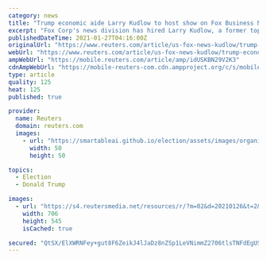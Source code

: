 ```yaml
---
category: news
title: "Trump economic aide Larry Kudlow to host show on Fox Business Network"
excerpt: "Fox Corp's news division has hired Larry Kudlow, a former top economic adviser to ex-President Donald Trump, as a contributor to Fox News and host of a new weekday show on the Fox Business Network, the company said on Tuesday."
publishedDateTime: 2021-01-27T04:16:00Z
originalUrl: "https://www.reuters.com/article/us-fox-news-kudlow/trump-economic-aide-larry-kudlow-to-host-show-on-fox-business-network-idUSKBN29V2K3"
webUrl: "https://www.reuters.com/article/us-fox-news-kudlow/trump-economic-aide-larry-kudlow-to-host-show-on-fox-business-network-idUSKBN29V2K3"
ampWebUrl: "https://mobile.reuters.com/article/amp/idUSKBN29V2K3"
cdnAmpWebUrl: "https://mobile-reuters-com.cdn.ampproject.org/c/s/mobile.reuters.com/article/amp/idUSKBN29V2K3"
type: article
quality: 125
heat: 125
published: true

provider:
  name: Reuters
  domain: reuters.com
  images:
    - url: "https://smartableai.github.io/election/assets/images/organizations/reuters.com-50x50.jpg"
      width: 50
      height: 50

topics:
  - Election
  - Donald Trump

images:
  - url: "https://s4.reutersmedia.net/resources/r/?m=02&d=20210126&t=2&i=1549158404&w=&fh=545px&fw=&ll=&pl=&sq=&r=LYNXMPEH0P1HY"
    width: 706
    height: 545
    isCached: true

secured: "QtSX/ElXWRNFey+gut8F6ZeikJ4lJaDz8nZSp1LeVNimmZ2706tlsTNFdEgUSiwmevxPo7jGz3B1WL94+BORVGjRaD05+LTqBWWTs6kphfB1r/uoXHAxQzJf7dZ1SaKbnGqxrCjxZUDGo5YErd6eVa/97PxJea/GTtTqSDjQuMqRta9VHvsfhuBbSXIk5MtPJRuBqPw3FvsQmebnbmy673FRlbAt9KWWvRinU2b/MpqvM1flNK97/hkyg08q2HXDtwRncIGRbfrB2ugBFzRcT3ChnXcSKZ6UsdCa9fe+buRTa6x12sChSgczEg02AguviNSeFTst5WCp9TKAJgzasrSNIbxraBLpEFZ9Bi29/CI=;U8d6aMcgUiS5USxQJ1RbAg=="
---
```


